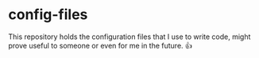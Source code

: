 # config-files

This repository holds the configuration files that I use to write code, might prove useful to someone or even for me in the future. :+1:
